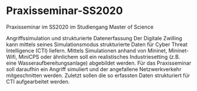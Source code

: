 # Praxisseminar-SS2020
Praxisseminar im SS2020 im Studiengang Master of Science 

Angriffssimulation und strukturierte Datenerfassung
Der Digitale Zwilling kann mittels seines Simulationsmodus strukturierte Daten für Cyber Threat Intelligence (CTI) liefern. Mittels Simulationen anhand von Mininet, Mininet-Wifi, MiniCPS oder ähnlichem soll ein realistisches Industriesetting (z.B. eine Wasseraufbereitungsanlage) abgebildet werden. Für das Praxisseminar soll daraufhin ein Angriff simuliert und der angefallene Netzwerkverkehr mitgeschnitten werden. Zuletzt sollen die so erfassten Daten strukturiert für CTI aufgearbeitet werden.
